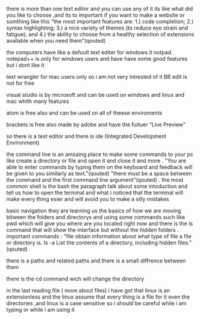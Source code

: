 there is more than one text editor and you can use any of it its like what did you like to choose ,and its to important if you want to make a website or somthing like this 
"the most important features are: 1.) code completion; 2.) syntax
highlighting; 3.) a nice variety of themes (to reduce eye strain and
fatigue); and 4.) the ability to choose from a healthy selection of
extensions available when you need them"(qouted)

the computers have like a defoult text editer for windows it notpad.
notepad++ is only for windows users and have have some good features but i dont like it 

text wrangler for mac users only so i am not very intrested of it 
BB edit is not for free 

visual studio is by microsoft and can be used on windows and linux and mac whith many features

atom is free also and can be used on all of theese enviroments 

brackets is free also made by adobe and have the fuituer “Live Preview"


so there is a text editor and there is ide (Integrated Development Environment)

 

the command line is an amzaing place to make some commands to your pc like create a directory or file and open it and close it and more .
"You are able to enter commands by typing them on the keyboard and feedback will be given to you similarly as text."(qouted)
"there must be a space between the command and the first command line argument"(qouted)
. the most common shell is the bash
the paragraph talk about some intoduction and tell us how to open the terminal 
and what i noticed that the terminal will make every thing esier and will avoid you to make a silly mistakes 


basic navigation 
they are learning us the basics of how we are moving bitween the folders and directorys and using some commands such like pwd which will give you where are you located right now and there is the ls command that will show the interface but without the hidden folders .
important commands :
"file
obtain information about what type of file a file or directory is.
ls -a
List the contents of a directory, including hidden files." (qouted)


there is a paths and related paths and there is a small diffrence between them

there is the cd command wich will change the directory 

in the last reading file ( more about files)
i have got that linux is an extensionless and the linux assume that every thing is a file for it even the directories ,and linux is a case sensitive so i should be careful while i am typing or while i am using it